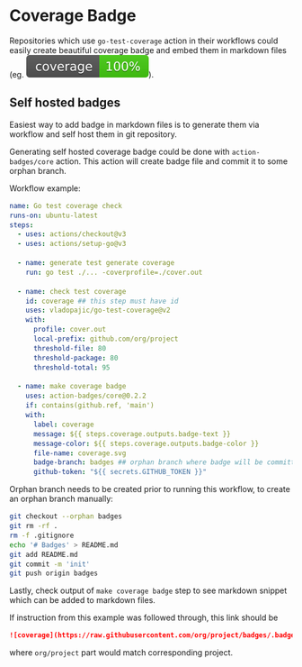 # Coverage Badge

Repositories which use `go-test-coverage` action in their workflows could easily create beautiful coverage badge and embed them in markdown files (eg. ![coverage](https://raw.githubusercontent.com/vladopajic/go-test-coverage/badges/.badges/main/coverage.svg)).

## Self hosted badges

Easiest way to add badge in markdown files is to generate them via workflow and self host them in git repository.

Generating self hosted coverage badge could be done with `action-badges/core` action. This action will create badge file and commit it to some orphan branch.

Workflow example:

```yml
name: Go test coverage check
runs-on: ubuntu-latest
steps:
  - uses: actions/checkout@v3
  - uses: actions/setup-go@v3
  
  - name: generate test generate coverage
    run: go test ./... -coverprofile=./cover.out

  - name: check test coverage
    id: coverage ## this step must have id
    uses: vladopajic/go-test-coverage@v2
    with:
      profile: cover.out
      local-prefix: github.com/org/project
      threshold-file: 80
      threshold-package: 80
      threshold-total: 95
  
  - name: make coverage badge
    uses: action-badges/core@0.2.2
    if: contains(github.ref, 'main')
    with:
      label: coverage
      message: ${{ steps.coverage.outputs.badge-text }}
      message-color: ${{ steps.coverage.outputs.badge-color }}
      file-name: coverage.svg
      badge-branch: badges ## orphan branch where badge will be committed
      github-token: "${{ secrets.GITHUB_TOKEN }}"
```

Orphan branch needs to be created prior to running this workflow, to create an orphan branch manually:

```bash
git checkout --orphan badges
git rm -rf .
rm -f .gitignore
echo '# Badges' > README.md
git add README.md
git commit -m 'init'
git push origin badges
```

Lastly, check output of `make coverage badge` step to see markdown snippet which can be added to markdown files. 

If instruction from this example was followed through, this link should be

```markdown
![coverage](https://raw.githubusercontent.com/org/project/badges/.badges/main/coverage.svg)
```

where `org/project` part would match corresponding project.